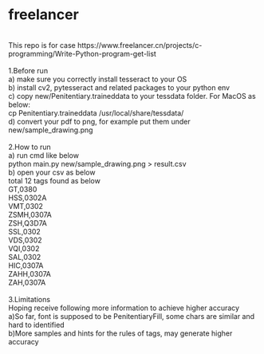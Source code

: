 # freelancer
<br>
This repo is for case https://www.freelancer.cn/projects/c-programming/Write-Python-program-get-list<br>
<br>
1.Before run<br>
a) make sure you correctly install tesseract to your OS<br>
b) install cv2, pytesseract and related packages to your python env<br>
c) copy new/Penitentiary.traineddata to your tessdata folder. For MacOS as below:<br>
cp Penitentiary.traineddata /usr/local/share/tessdata/<br>
d) convert your pdf to png, for example put them under new/sample_drawing.png<br>
<br>
2.How to run<br>
a) run cmd like below<br>
python main.py new/sample_drawing.png > result.csv<br>
b) open your csv as below<br>
total 12 tags found as below<br>
GT,0380<br>
HSS,0302A<br>
VMT,0302<br>
ZSMH,0307A<br>
ZSH,Q3D7A<br>
SSL,0302<br>
VDS,0302<br>
VQI,0302<br>
SAL,0302<br>
HIC,0307A<br>
ZAHH,0307A<br>
ZAH,0307A<br>
<br>
3.Limitations<br>
Hoping receive following more information to achieve higher accuracy<br>
a)So far, font is supposed to be PenitentiaryFill, some chars are similar and hard to identified<br>
b)More samples and hints for the rules of tags, may generate higher accuracy<br>